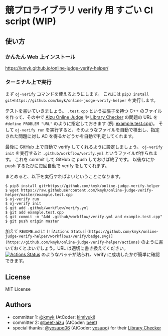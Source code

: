 # 競プロライブラリ verify 用 すごい CI script (WIP)

## 使い方

### かんたん Web 上インストール

<https://kmyk.github.io/online-judge-verify-helper/>

### ターミナル上で実行

まず `oj-verify` コマンドを使えるようにします。
これには `pip3 install git+https://github.com/kmyk/online-judge-verify-helper` を実行します。

テストを書いていきましょう。
`.test.cpp` という拡張子を持つ C++ のファイルを作って、その中で [Aizu Online Judge](http://judge.u-aizu.ac.jp/onlinejudge/) や [Library Checker](https://judge.yosupo.jp/) の問題の URL を `#define PROBLEM "URL"` のように指定しておきます  (例: [example.test.cpp](https://github.com/kmyk/online-judge-verify-helper/blob/master/example.test.cpp))。
そして `oj-verify run` を実行すると、そのようなファイルを自動で検出し、指定された問題に対し AC を得るかどうかを自動で判定してくれます。

最後に GitHub 上で自動で verify してくれるように設定しましょう。
`oj-verify init` を実行すると `.github/workflow/verify.yml` というファイルが作られます。
これを commit して GitHub に push しておけば終了です。
以後なにか push するたびに毎回自動で verify をしてくれます。

まとめると、以下を実行すればよいということになります。

``` console
$ pip3 install git+https://github.com/kmyk/online-judge-verify-helper
$ wget https://raw.githubusercontent.com/kmyk/online-judge-verify-helper/master/example.test.cpp
$ oj-verify run
$ oj-verify init
$ git add .github/workflow/verify.yml
$ git add example.test.cpp
$ git commit -m "Add .github/workflow/verify.yml and example.test.cpp"
$ git push origin master
```

加えて `README.md` に `[![Actions Status](https://github.com/kmyk/online-judge-verify-helper/workflows/verify/badge.svg)](https://github.com/kmyk/online-judge-verify-helper/actions)` のように書いておくとよいでしょう。URL は適切に書き換えてください。
[![Actions Status](https://github.com/kmyk/online-judge-verify-helper/workflows/verify/badge.svg)](https://github.com/kmyk/online-judge-verify-helper/actions) のようなバッチが貼られ、verify に成功したかが簡単に確認できます。

## License

MIT License

## Authors

-   committer 1: [@kmyk](https://github.com/kmyk) (AtCoder: [kimiyuki](https://atcoder.jp/users/kimiyuki))
-   committer 2: [@beet-aizu](https://github.com/beet-aizu) (AtCoder: [beet](https://atcoder.jp/users/beet))
-   special thanks: [@yosupo06](http://github.com/yosupo06) (AtCoder: [yosupo](https://atcoder.jp/users/yosupo)) for their [Library Checker](https://judge.yosupo.jp/)
